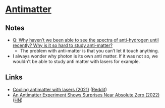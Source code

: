 # [Antimatter](http://en.wikipedia.org/wiki/Antimatter)

## Notes

- [Q: Why haven’t we been able to see the spectra of anti-hydrogen until recently? Why is it so hard to study anti-matter?](http://www.askamathematician.com/2017/03/q-why-havent-we-been-able-to-see-the-spectra-of-anti-hydrogen-until-recently-why-is-it-so-hard-to-study-anti-matter/)
  - The problem with anti-matter is that you can’t let it touch anything.
- I always wonder why photon is its own anti matter. If it was not so, we wouldn't be able to study anti matter with lasers for example.

## Links

- [Cooling antimatter with lasers (2021)](https://www.youtube.com/watch?v=4kJYoUy99h0) ([Reddit](https://www.reddit.com/r/Physics/comments/nknvwh/cooling_antimatter_with_lasers/))
- [An Antimatter Experiment Shows Surprises Near Absolute Zero (2022)](https://www.quantamagazine.org/icy-antimatter-experiment-surprises-physicists-20220316/) ([HN](https://news.ycombinator.com/item?id=30709847))
